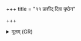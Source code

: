 +++
title = "११ प्राशीद् दिवा पृष्ठेन"

+++
<details><summary>मूलम् (GR)</summary>

(…) +++(see 1abc)+++  
(…) प्राशीद् दिवा पृष्ठेन ॥
</details>